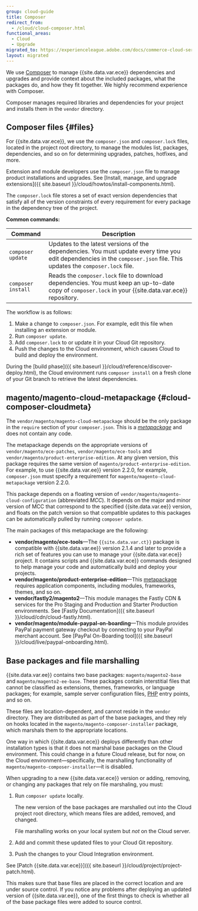 ```yaml
---
group: cloud-guide
title: Composer
redirect_from:
  - /cloud/cloud-composer.html
functional_areas:
  - Cloud
  - Upgrade
migrated_to: https://experienceleague.adobe.com/docs/commerce-cloud-service/user-guide/develop/overview.html
layout: migrated
---
```


We use [Composer](https://getcomposer.org/doc) to manage {{site.data.var.ece}} dependencies and upgrades and provide context about the included packages, what the packages do, and how they fit together. We highly recommend experience with Composer.

Composer manages required libraries and dependencies for your project and installs them in the `vendor` directory.

## Composer files {#files}

For {{site.data.var.ece}}, we use the `composer.json` and `composer.lock` files, located in the project root directory, to manage the modules list, packages, dependencies, and so on for determining upgrades, patches, hotfixes, and more.

Extension and module developers use the `composer.json` file to manage product installations and upgrades. See [Install, manage, and upgrade extensions]({{ site.baseurl }}/cloud/howtos/install-components.html).

The `composer.lock` file stores a set of exact version dependencies that satisfy all of the version constraints of every requirement for every package in the dependency tree of the project.

**Common commands:**

Command | Description
--- | ---
`composer update` | Updates to the latest versions of the dependencies. You must update every time you edit dependencies in the `composer.json` file. This updates the `composer.lock` file.
`composer install` | Reads the `composer.lock` file to download dependencies. You must keep an up-to-date copy of `composer.lock` in your {{site.data.var.ece}} repository.

The workflow is as follows:

1. Make a change to `composer.json`. For example, edit this file when installing an extension or module.
1. Run `composer update`.
1. Add `composer.lock` to or update it in your Cloud Git repository.
1. Push the changes to the Cloud environment, which causes Cloud to build and deploy the environment.

During the [build phase]({{ site.baseurl }}/cloud/reference/discover-deploy.html), the Cloud environment runs `composer install` on a fresh clone of your Git branch to retrieve the latest dependencies.

## magento/magento-cloud-metapackage {#cloud-composer-cloudmeta}

The `vendor/magento/magento-cloud-metapackage` should be the only package in the `require` section of your `composer.json`. This is a [_metapackage_](https://getcomposer.org/doc/04-schema.md#type) and does not contain any code.

The metapackage depends on the appropriate versions of `vendor/magento/ece-patches`, `vendor/magento/ece-tools` and `vendor/magento/product-enterprise-edition`. At any given version, this package requires the same version of `magento/product-enterprise-edition`. For example, to use {{site.data.var.ee}} version 2.2.0, for example, `composer.json` must specify a requirement for `magento/magento-cloud-metapackage` version 2.2.0.

This package depends on a floating version of `vendor/magento/magento-cloud-configuration` (abbreviated _MCC_). It depends on the major and minor version of MCC that correspond to the specified {{site.data.var.ee}} version, and floats on the patch version so that compatible updates to this packages can be automatically pulled by running `composer update`.

The main packages of this metapackage are the following:

-  **vendor/magento/ece-tools**—The `{{site.data.var.ct}}` package is compatible with {{site.data.var.ee}} version 2.1.4 and later to provide a rich set of features you can use to manage your {{site.data.var.ece}} project. It contains scripts and {{site.data.var.ece}} commands designed to help manage your code and automatically build and deploy your projects.
-  **vendor/magento/product-enterprise-edition**—This [metapackage](https://glossary.magento.com/metapackage) requires application components, including modules, frameworks, themes, and so on.
-  **vendor/fastly2/magento2**—This module manages the Fastly CDN & services for the Pro Staging and Production and Starter Production environments. See [Fastly Documentation]({{ site.baseurl }}/cloud/cdn/cloud-fastly.html).
-  **vendor/magento/module-paypal-on-boarding**—This module provides PayPal payment gateway checkout by connecting to your PayPal merchant account. See [PayPal On-Boarding tool]({{ site.baseurl }}/cloud/live/paypal-onboarding.html).

## Base packages and file marshalling

{{site.data.var.ee}} contains two base packages: `magento/magento2-base` and `magento/magento2-ee-base`. These packages contain interstitial files that cannot be classified as extensions, themes, frameworks, or language packages; for example, sample server configuration files, [PHP](https://glossary.magento.com/php) entry points, and so on.

These files are location-dependent, and cannot reside in the `vendor` directory. They are distributed as part of the base packages, and they rely on hooks located in the `magento/magento-composer-installer` package, which marshals them to the appropriate locations.

One way in which {{site.data.var.ece}} deploys differently than other installation types is that it does not marshal base packages on the Cloud environment. This could change in a future Cloud release, but for now, on the Cloud environment—specifically, the marshalling functionality of `magento/magento-composer-installer`—it is disabled.

When upgrading to a new {{site.data.var.ece}} version or adding, removing, or changing any packages that rely on file marshaling, you must:

1. Run `composer update` locally.

   The new version of the base packages are marshalled out into the Cloud project root directory, which means files are added, removed, and changed.

   File marshalling works on your local system but _not_ on the Cloud server.

1. Add and commit these updated files to your Cloud Git repository.
1. Push the changes to your Cloud Integration environment.

See [Patch {{site.data.var.ece}}]({{ site.baseurl }}/cloud/project/project-patch.html).

This makes sure that base files are placed in the correct location and are under source control. If you notice any problems after deploying an updated version of {{site.data.var.ee}}, one of the first things to check is whether all of the base package files were added to source control.
